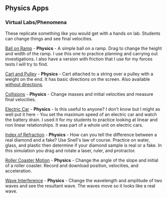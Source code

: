 ## Physics Apps

### Virtual Labs/Phenomena
These replicate something like you would get with a hands on lab. Students can change things and see final velocities. 

[Ball on Ramp](/ballramp/) - **Physics** - A simple ball on a ramp. Drag to change the height and width of the ramp. I use this one to practice planning and carrying out investigations. I also have a version with friction that I use for my forces tests I will try to find. 

[Cart and Pulley](./cartpulley) - **Physics** - Cart attached to a string over a pulley with a weight on the end. It has basic directions on the screen. Also available  [without directions](./cartpulleynodirections).

[Collisions](./collisions/) - **Physics** - Change masses and initial velocities and measure final velocities.

[Electric Car](./electriccar/) - **Physics** - Is this useful to anyone? I don't know but I might as well put it here - You set the maximum speed of an electric car and watch the battery drain. I used it for my students to practice looking at linear and non linear relationships. It was part of a whole unit on electric cars. 

[Index of Refraction](./ior/) - **Physics** - How can you tell the difference between a real diamond and a fake? Use Snell's law of course. Practice on water, glass, and plastic then determine if your diamond sample is real or a fake. In this simulation you drag and rotate a laser, ruler, and protractor. 

[Roller Coaster Motion](./rollercoastermotion/) - **Physics** - Change the angle of the slope and initial of a roller coaster. Record and download position, velocities, and acceleration.

[Wave Interference](./waveinterference/) - **Physics** - Change the wavelength and amplitude of two waves and see the resultant wave. The waves move so it looks like a real wave. 
